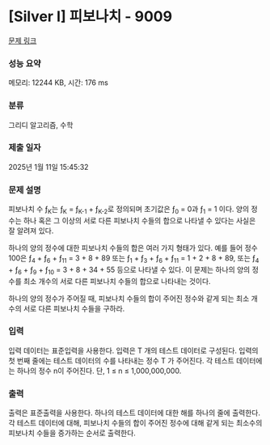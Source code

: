 # [Silver I] 피보나치 - 9009 

[문제 링크](https://www.acmicpc.net/problem/9009) 

### 성능 요약

메모리: 12244 KB, 시간: 176 ms

### 분류

그리디 알고리즘, 수학

### 제출 일자

2025년 1월 11일 15:45:32

### 문제 설명

<p>피보나치 수 ƒ<sub>K</sub>는 ƒ<sub>K</sub> = ƒ<sub>K-1</sub> + ƒ<sub>K-2</sub>로 정의되며 초기값은 ƒ<sub>0</sub> = 0과 ƒ<sub>1</sub> = 1 이다. 양의 정수는 하나 혹은 그 이상의 서로 다른 피보나치 수들의 합으로 나타낼 수 있다는 사실은 잘 알려져 있다. </p>

<p>하나의 양의 정수에 대한 피보나치 수들의 합은 여러 가지 형태가 있다. 예를 들어 정수 100은 ƒ<sub>4</sub> + ƒ<sub>6</sub> + ƒ<sub>11</sub> = 3 + 8 + 89 또는 ƒ<sub>1</sub> + ƒ<sub>3</sub> + ƒ<sub>6</sub> + ƒ<sub>11</sub> = 1 + 2 + 8 + 89, 또는 ƒ<sub>4</sub> + ƒ<sub>6</sub> + ƒ<sub>9</sub> + ƒ<sub>10</sub> = 3 + 8 + 34 + 55 등으로 나타낼 수 있다. 이 문제는 하나의 양의 정수를 최소 개수의 서로 다른 피보나치 수들의 합으로 나타내는 것이다. </p>

<p>하나의 양의 정수가 주어질 때, 피보나치 수들의 합이 주어진 정수와 같게 되는 최소 개수의 서로 다른 피보나치 수들을 구하라. </p>

### 입력 

 <p>입력 데이터는 표준입력을 사용한다. 입력은 T 개의 테스트 데이터로 구성된다. 입력의 첫 번째 줄에는 테스트 데이터의 수를 나타내는 정수 T 가 주어진다. 각 테스트 데이터에는 하나의 정수 n이 주어진다. 단, 1 ≤ n ≤ 1,000,000,000. </p>

### 출력 

 <p>출력은 표준출력을 사용한다. 하나의 테스트 데이터에 대한 해를 하나의 줄에 출력한다. 각 테스트 데이터에 대해, 피보나치 수들의 합이 주어진 정수에 대해 같게 되는 최소수의 피보나치 수들을 증가하는 순서로 출력한다. </p>

